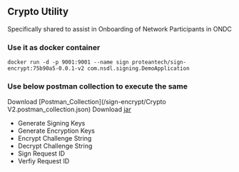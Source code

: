 ## Crypto Utility 
Specifically shared to assist in Onboarding of Network Participants in ONDC

### Use it as docker container
``docker run -d -p 9001:9001 --name sign proteantech/sign-encrypt:75b90a5-0.0.1-v2 com.nsdl.signing.DemoApplication``



### Use below postman collection to execute the same 

Download [Postman_Collection](/sign-encrypt/Crypto V2.postman_collection.json)
Download [jar](/sign-encrypt/CryptoV2.postman_collection.json)

* Generate Signing Keys
* Generate Encryption Keys
* Encrypt Challenge String
* Decrypt Challenge String
* Sign Request ID
* Verfiy Request ID
